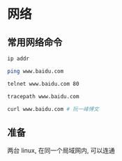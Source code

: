# 网络

## 常用网络命令

```bash
ip addr

ping www.baidu.com 

telnet www.baidu.com 80

tracepath www.baidu.com

curl www.baidu.com # 阮一峰博文
```

## 准备

两台 linux, 在同一个局域网内, 可以连通



